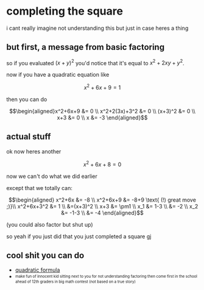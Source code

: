 # completing the square
i cant really imagine not understanding this but just in case heres a thing

## but first, a message from basic factoring
so if you evaluated $(x+y)^2$ you'd notice that it's equal to $x^2+2xy+y^2$.

now if you have a quadratic equation like

$$x^2+6x+9=1$$

then you can do

$$\begin{aligned}x^2+6x+9 &= 0 \\ x^2+2(3x)+3^2 &= 0 \\ (x+3)^2 &= 0 \\ x+3 &= 0 \\ x &= -3 \end{aligned}$$

## actual stuff

ok now heres another

$$x^2 + 6x + 8 = 0$$

now we can't do what we did earlier

except that we totally can:

$$\begin{aligned}
x^2+6x &= -8 \\
x^2+6x+9 &= -8+9 \text{ (!) great move ;)}\\
x^2+6x+3^2 &= 1 \\
&=(x+3)^2 \\
x+3 &= \pm1 \\
x_1 &= 1-3 \\
&= -2 \\
x_2 &= -1-3 \\
&= -4
\end{aligned}$$

(you could also factor but shut up)

so yeah if you just did that you just completed a square gj

## cool shit you can do
 * [quadratic formula](../formula)
 * <sup><sub>make fun of innocent kid sitting next to you for not understanding factoring then come first in the school ahead of 12th graders in big math contest (not based on a true story)</sub></sup>
